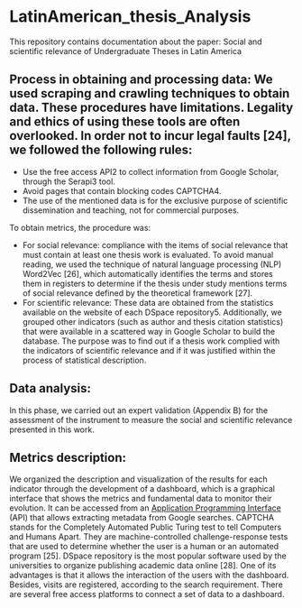 # LatinAmerican_thesis_Analysis
This repository contains documentation about the paper: Social and scientific relevance of Undergraduate Theses in Latin America

## Process in obtaining and processing data: We used scraping and crawling techniques to obtain data. These procedures have limitations. Legality and ethics of using these tools are often overlooked. In order not to incur legal faults [24], we followed the following rules:

- Use the free access API2 to collect information from Google Scholar, through the Serapi3 tool.
- Avoid pages that contain blocking codes CAPTCHA4.
- The use of the mentioned data is for the exclusive purpose of scientific dissemination and teaching, not for commercial purposes.

To obtain metrics, the procedure was:

- For social relevance: compliance with the items of social relevance that must contain at least one thesis work is evaluated. To avoid manual reading, we used the technique of natural language processing (NLP) Word2Vec [26], which automatically identifies the terms and stores them in registers to determine if the thesis under study mentions terms of social relevance defined by the theoretical framework [27].
- For scientific relevance: These data are obtained from the statistics available on the website of each DSpace repository5. Additionally, we grouped other indicators (such as author and thesis citation statistics) that were available in a scattered way in Google Scholar to build the database. The purpose was to find out if a thesis work complied with the indicators of scientific relevance and if it was justified within the process of statistical description.

## Data analysis:

In this phase, we carried out an expert validation (Appendix B) for the assessment of the instrument to measure the social and scientific relevance presented in this work.

## Metrics description:

We organized the description and visualization of the results for each indicator through the development of a dashboard, which is a graphical interface that shows the metrics and fundamental data to monitor their evolution. It can be accessed from an [Application Programming Interface](https://serpapi.com/search-api) (API) that allows extracting metadata from Google searches. CAPTCHA stands for the Completely Automated Public Turing test to tell Computers and Humans Apart. They are machine-controlled challenge-response tests that are used to determine whether the user is a human or an automated program [25]. DSpace repository is the most popular software used by the universities to organize publishing academic data online [28]. One of its advantages is that it allows the interaction of the users with the dashboard. Besides, visits are registered, according to the search requirement. There are several free access platforms to connect a set of data to a dashboard.
